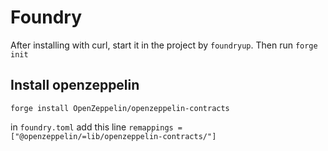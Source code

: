 # Foundry

After installing with curl, start it in the project by `foundryup`. Then run `forge init`

## Install openzeppelin

`forge install OpenZeppelin/openzeppelin-contracts`

in `foundry.toml` add this line `remappings = ["@openzeppelin/=lib/openzeppelin-contracts/"] `

